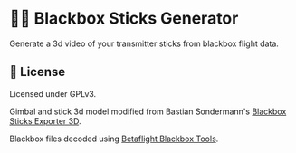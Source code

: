 # :round_pushpin::round_pushpin: Blackbox Sticks Generator
Generate a 3d video of your transmitter sticks from blackbox flight data.

## :page_facing_up: License
Licensed under GPLv3.

Gimbal and stick 3d model modified from Bastian Sondermann's [Blackbox Sticks Exporter 3D](https://github.com/bsondermann/BlackboxSticksExporter3D).

Blackbox files decoded using [Betaflight Blackbox Tools](https://github.com/betaflight/blackbox-tools).